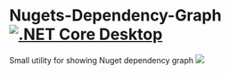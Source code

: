 # Nugets-Dependency-Graph [![.NET Core Desktop](https://github.com/LiorBanai/Nugets-Dependency-Graph/actions/workflows/dotnet-core-desktop.yml/badge.svg)](https://github.com/LiorBanai/Nugets-Dependency-Graph/actions/workflows/dotnet-core-desktop.yml)

Small utility for showing Nuget dependency graph 
 <img src="./Assets/example.png">
